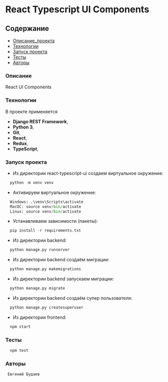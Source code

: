 # React Typescript UI Components

## Содержание

- [Описание_проекта](#Описание_проекта)
- [Технологии](#Технологии)
- [Запуск проекта](#Запуск_проекта)
- [Тесты](#Тесты)
- [Авторы](#Авторы)

### <a name="Описание_проекта">Описание</a>

React UI Components

### <a name="Технологии">Технологии</a>

В проекте применяется

- **Django REST Framework**,
- **Python 3**,
- **Git**,
- **React**,
- **Redux**,
- **TypeScript**,

### <a name="Запуск_проекта">Запуск проекта</a>

- Из директории react-typescript-ui создаем виртуальное окружение:

```python
  python -m venv venv
```

- Активируем виртуальное окружение:

```python
  Windows: .\venv\Scripts\activate
  MacOC: source venv/bin/activate
  Linux: source venv/bin/activate
```

- Устанавливаем зависимости (пакеты):

```python
  pip install -r requirements.txt
```

- Из директории backend:

```python
  python manage.py runserver
```

- Из директории backend создаём миграции:

```python
  python manage.py makemigrations
```

- Из директории backend запускаем миграции:

```python
  python manage.py migrate
```

- Из директории backend создаём супер пользователя:

```python
  python manage.py createsuperuser
```

- Из директории frontend:

```python
  npm start
```

### <a name="Тесты">Тесты</a>

```python
  npm test
```

### <a name="Авторы">Авторы</a>

```
 Евгений Будаев
```
